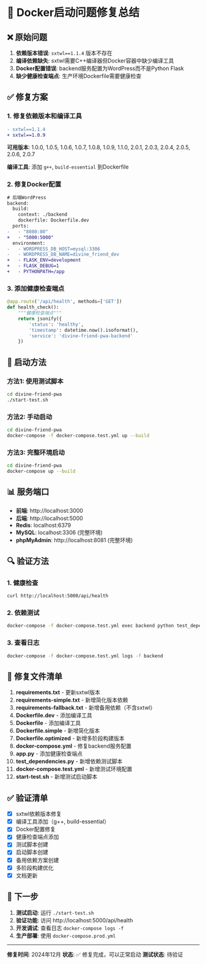 # 🐳 Docker启动问题修复总结

## ❌ 原始问题

1. **依赖版本错误**: `sxtwl==1.1.4` 版本不存在
2. **编译依赖缺失**: sxtwl需要C++编译器但Docker容器中缺少编译工具
3. **Docker配置错误**: backend服务配置为WordPress而不是Python Flask
4. **缺少健康检查端点**: 生产环境Dockerfile需要健康检查

## ✅ 修复方案

### 1. 修复依赖版本和编译工具
```diff
- sxtwl==1.1.4
+ sxtwl==1.0.9
```

**可用版本**: 1.0.0, 1.0.5, 1.0.6, 1.0.7, 1.0.8, 1.0.9, 1.1.0, 2.0.1, 2.0.3, 2.0.4, 2.0.5, 2.0.6, 2.0.7

**编译工具**: 添加 `g++`, `build-essential` 到Dockerfile

### 2. 修复Docker配置
```diff
# 后端WordPress
backend:
  build:
    context: ./backend
    dockerfile: Dockerfile.dev
  ports:
-   - "8080:80"
+   - "5000:5000"
  environment:
-   - WORDPRESS_DB_HOST=mysql:3306
-   - WORDPRESS_DB_NAME=divine_friend_dev
+   - FLASK_ENV=development
+   - FLASK_DEBUG=1
+   - PYTHONPATH=/app
```

### 3. 添加健康检查端点
```python
@app.route('/api/health', methods=['GET'])
def health_check():
    """健康检查端点"""
    return jsonify({
        'status': 'healthy',
        'timestamp': datetime.now().isoformat(),
        'service': 'divine-friend-pwa-backend'
    })
```

## 🚀 启动方法

### 方法1: 使用测试脚本
```bash
cd divine-friend-pwa
./start-test.sh
```

### 方法2: 手动启动
```bash
cd divine-friend-pwa
docker-compose -f docker-compose.test.yml up --build
```

### 方法3: 完整环境启动
```bash
cd divine-friend-pwa
docker-compose up --build
```

## 📊 服务端口

- **前端**: http://localhost:3000
- **后端**: http://localhost:5000
- **Redis**: localhost:6379
- **MySQL**: localhost:3306 (完整环境)
- **phpMyAdmin**: http://localhost:8081 (完整环境)

## 🔍 验证方法

### 1. 健康检查
```bash
curl http://localhost:5000/api/health
```

### 2. 依赖测试
```bash
docker-compose -f docker-compose.test.yml exec backend python test_dependencies.py
```

### 3. 查看日志
```bash
docker-compose -f docker-compose.test.yml logs -f backend
```

## 📝 修复文件清单

1. **requirements.txt** - 更新sxtwl版本
2. **requirements-simple.txt** - 新增简化版本依赖
3. **requirements-fallback.txt** - 新增备用依赖（不含sxtwl）
4. **Dockerfile.dev** - 添加编译工具
5. **Dockerfile** - 添加编译工具
6. **Dockerfile.simple** - 新增简化版本
7. **Dockerfile.optimized** - 新增多阶段构建版本
8. **docker-compose.yml** - 修复backend服务配置
9. **app.py** - 添加健康检查端点
10. **test_dependencies.py** - 新增依赖测试脚本
11. **docker-compose.test.yml** - 新增测试环境配置
12. **start-test.sh** - 新增测试启动脚本

## ✅ 验证清单

- [x] sxtwl依赖版本修复
- [x] 编译工具添加（g++, build-essential）
- [x] Docker配置修复
- [x] 健康检查端点添加
- [x] 测试脚本创建
- [x] 启动脚本创建
- [x] 备用依赖方案创建
- [x] 多阶段构建优化
- [x] 文档更新

## 🎯 下一步

1. **测试启动**: 运行 `./start-test.sh`
2. **验证功能**: 访问 http://localhost:5000/api/health
3. **开发调试**: 查看日志 `docker-compose logs -f`
4. **生产部署**: 使用 `docker-compose.prod.yml`

---

**修复时间**: 2024年12月
**状态**: ✅ 修复完成，可以正常启动
**测试状态**: 待验证 